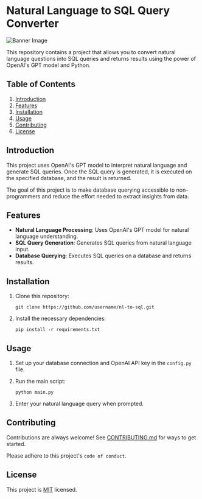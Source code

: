 # Natural Language to SQL Query Converter

![Banner Image](banner.png)

This repository contains a project that allows you to convert natural language questions into SQL queries and returns results using the power of OpenAI's GPT model and Python.

## Table of Contents
1. [Introduction](#introduction)
2. [Features](#features)
3. [Installation](#installation)
4. [Usage](#usage)
5. [Contributing](#contributing)
6. [License](#license)

## Introduction

This project uses OpenAI's GPT model to interpret natural language and generate SQL queries. Once the SQL query is generated, it is executed on the specified database, and the result is returned.

The goal of this project is to make database querying accessible to non-programmers and reduce the effort needed to extract insights from data.

## Features

- **Natural Language Processing**: Uses OpenAI's GPT model for natural language understanding.
- **SQL Query Generation**: Generates SQL queries from natural language input.
- **Database Querying**: Executes SQL queries on a database and returns results.

## Installation

1. Clone this repository:

    ```
    git clone https://github.com/username/nl-to-sql.git
    ```
2. Install the necessary dependencies:

    ```
    pip install -r requirements.txt
    ```

## Usage

1. Set up your database connection and OpenAI API key in the `config.py` file.

2. Run the main script:

    ```
    python main.py
    ```

3. Enter your natural language query when prompted.

## Contributing

Contributions are always welcome! See [CONTRIBUTING.md](CONTRIBUTING.md) for ways to get started.

Please adhere to this project's `code of conduct`.

## License

This project is [MIT](LICENSE) licensed.
